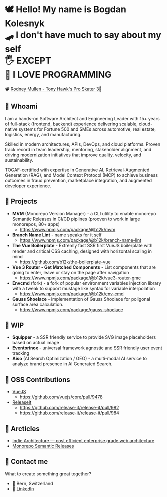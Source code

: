 # 🕊️ Hello! My name is Bogdan Kolesnyk <br> 🛹 I don't have much to say about my self <br> 🖐️ EXCEPT <br> 🤗 I LOVE PROGRAMMING

📽️ [Rodney Mullen - Tony Hawk's Pro Skater 3](https://www.youtube.com/watch?v=V1YeMXE6Wn4)🤘

## 🤌 Whoami

I am a hands-on Software Architect and Engineering Leader with 15+ years of full-stack (frontend, backend) experience delivering scalable, cloud-native systems for Fortune 500 and SMEs across automotive, real estate, logistics, energy, and manufacturing.

Skilled in modern architectures, APIs, DevOps, and cloud platforms. Proven track record in team
leadership, mentoring, stakeholder alignment, and driving modernization initiatives that improve quality, velocity, and sustainability.

TOGAF-certified with expertise in Generative AI, Retrieval-Augmented Generation (RAG), and Model Context Protocol (MCP) to achieve business outcomes in fraud prevention, marketplace integration, and augmented developer experience.

## 🐶 Projects

- **MVM** (Monorepo Version Manager) - a CLI utility to enable monorepo Semantic Releases in CI/CD piplines (prooven to work in large monorepos, 80+ apps)
  - <https://www.npmjs.com/package/@b12k/mvm>
- **Branch Name Lint** - name speaks for it self
  - <https://www.npmjs.com/package/@b12k/branch-name-lint>
- **The Vue Boilerplate** - Extremly fast SSR first VueJS boilerplate with render and critical CSS caching, designed with horizontal scaling in mind
  - <https://github.com/b12k/the-boilerplate-vue>
- **Vue 3 Router - Get Matched Components** - List components that are going to enter, leave or stay on the page after navigation
  - <https://www.npmjs.com/package/@b12k/vue3-router-gmc>
- **Envcmd** (fork) - a fork of popular environment variables injection library with a tweak to support mustage like syntax for variable interpolation
  - <https://www.npmjs.com/package/@b12k/env-cmd>
- **Gauss Shoelace** - implementation of Gauss Shoolace for poligonal surface area calculation.
  - <https://www.npmjs.com/package/gauss-shoelace>

## 🚧 WIP

- **Squipper** - a SSR friendly service to provide SVG image placeholders based on actual image
- **Eventorinox** - universal framework agnostic and SSR friendly user event tracking
- **Aiso** (AI Search Optimization / GEO) - a multi-modal AI service to analyze brand presence in AI Generated Search.

## 🙌 OSS Contributions

- [VueJS](https://github.com/vuejs/core)
  - <https://github.com/vuejs/core/pull/9478>
- [ReleaseIt](https://github.com/release-it/release-it)
  - <https://github.com/release-it/release-it/pull/982>
  - <https://github.com/release-it/release-it/pull/984>

## 📖 Arcticles

- [Indie Architecture — cost efficient enterprise grade web architecture](https://medium.com/p/1ab64a254635)
- [Monorepo Semantic Releases](https://medium.com/valtech-ch/monorepo-semantic-releases-db114811efa5)

## 💬 Contact me

What to create something great together?

- 📍 Bern, Switzerland
- 🤝 [LinkedIn](https://linkedin.com/in/b12k)